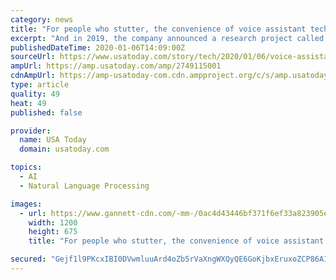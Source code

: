 ```yaml
---
category: news
title: "For people who stutter, the convenience of voice assistant technology remains out of reach"
excerpt: "And in 2019, the company announced a research project called Project Euphonia, whose goal is to eventually create a recognition model that can understand people with speech disabilities across all ..."
publishedDateTime: 2020-01-06T14:09:00Z
sourceUrl: https://www.usatoday.com/story/tech/2020/01/06/voice-assistants-remain-out-reach-people-who-stutter/2749115001/
ampUrl: https://amp.usatoday.com/amp/2749115001
cdnAmpUrl: https://amp-usatoday-com.cdn.ampproject.org/c/s/amp.usatoday.com/amp/2749115001
type: article
quality: 49
heat: 49
published: false

provider:
  name: USA Today
  domain: usatoday.com

topics:
  - AI
  - Natural Language Processing

images:
  - url: https://www.gannett-cdn.com/-mm-/0ac4d43446bf371f6ef33a823905ed947c4a607a/c=5-0-787-440/local/-/media/2019/12/27/USATODAY/usatsports/Reviewed.com-RvEW-23982-callfriends_amazon.png?auto=webp&format=pjpg&width=1200
    width: 1200
    height: 675
    title: "For people who stutter, the convenience of voice assistant technology remains out of reach"

secured: "Gejf1l9PKcxIBI0DVwmluuArd4oZb5rVaXngWXQyQE6GoKjbxEruxoZCP86AIf5XjKqCdCej4mUI3bKah7I6UcanZMDDAb9YVKwjQ+smWdFDeK4ue1R0b7mWO1Err+uyseWtBEphRGDlTVdXUm4LHtFZOAQjIbzpkhO4vsRkInH+x3i1C57tKvzcguqUmaukm2NmevWUD106tAdtWnuUrIYxiqCbV05x68GMFU73Njv3N3Cx9RO/uWYjPYd0jbrwzt0tMguuhTf5ikcHh3G9pmnc5lNcgvK306JO7YH9l0sir3PeA3lAkPCCfhfcfyuf;F/OBf/QQu/t71NOTjOytHA=="
---
```


